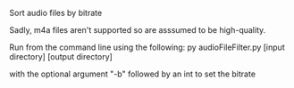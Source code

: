 Sort audio files by bitrate

Sadly, m4a files aren't supported so are asssumed to be high-quality.

Run from the command line using the following:
py audioFileFilter.py [input directory] [output directory]

with the optional argument "-b" followed by an int to set the bitrate
